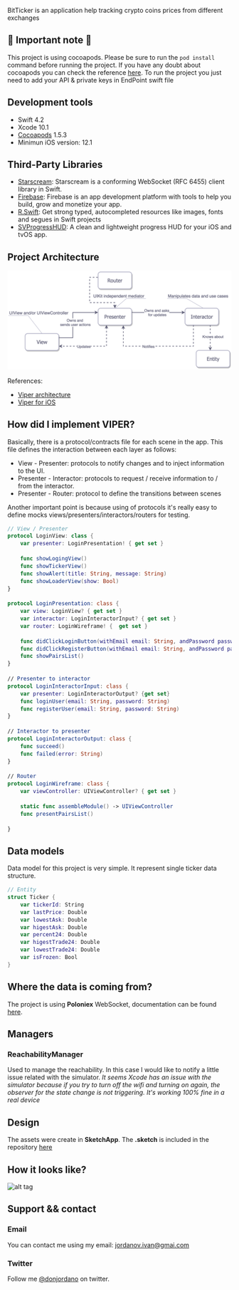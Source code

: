 BitTicker is an application help tracking crypto coins prices from different exchanges

## 🚨 Important note 🚨

This project is using cocoapods. Please be sure to run the ```pod install``` command before running the project.
If you have any doubt about cocoapods you can check the reference [here](https://cocoapods.org).
To run the project you just need to add your API & private keys in EndPoint swift file

## Development tools

* Swift 4.2
* Xcode 10.1
* [Cocoapods](https://cocoapods.org) 1.5.3
* Minimun iOS version: 12.1

## Third-Party Libraries
* [Starscream](https://github.com/daltoniam/Starscream): Starscream is a conforming WebSocket (RFC 6455) client library in Swift.
* [Firebase](https://github.com/firebase): Firebase is an app development platform with tools to help you build, grow and monetize your app.
* [R.Swift](https://github.com/mac-cain13/R.swift): Get strong typed, autocompleted resources like images, fonts and segues in Swift projects
* [SVProgressHUD](https://github.com/SVProgressHUD/SVProgressHUD): A clean and lightweight progress HUD for your iOS and tvOS app.

## Project Architecture 

![alt tag](https://github.com/donjordano/BitTicker/blob/master/viper_architecture_graph.png)

References:
* [Viper architecture](https://www.objc.io/issues/13-architecture/viper/)
* [Viper for iOS](https://medium.com/@smalam119/viper-design-pattern-for-ios-application-development-7a9703902af6)

## How did I implement VIPER?

Basically, there is a protocol/contracts file for each scene in the app. This file defines the interaction between each layer as follows:

* View - Presenter: protocols to notify changes and to inject information to the UI.
* Presenter - Interactor: protocols to request / receive information to / from the interactor.
* Presenter - Router: protocol to define the transitions between scenes

Another important point is because using of protocols it's really easy to define mocks views/presenters/interactors/routers for testing.

```swift
// View / Presenter
protocol LoginView: class {
    var presenter: LoginPresentation! { get set }
    
    func showLogingView()
    func showTickerView()
    func showAlert(title: String, message: String)
    func showLoaderView(show: Bool)
}

protocol LoginPresentation: class {
    var view: LoginView? { get set }
    var interactor: LoginInteractorInput? { get set }
    var router: LoginWireframe! {  get set }
    
    func didClickLoginButton(withEmail email: String, andPassword password: String)
    func didClickRegisterButton(withEmail email: String, andPassword password: String)
    func showPairsList()
}

// Presenter to interactor
protocol LoginInteractorInput: class {
    var presenter: LoginInteractorOutput? {get set}
    func loginUser(email: String, password: String)
    func registerUser(email: String, password: String)
}

// Interactor to presenter
protocol LoginInteractorOutput: class {
    func succeed()
    func failed(error: String)
}

// Router
protocol LoginWireframe: class {
    var viewController: UIViewController? { get set }
    
    static func assembleModule() -> UIViewController
    func presentPairsList()
    
}

```

## Data models
Data model for this project is very simple. It represent single ticker data structure.

```swift
// Entity
struct Ticker {
    var tickerId: String
    var lastPrice: Double
    var lowestAsk: Double
    var higestAsk: Double
    var percent24: Double
    var higestTrade24: Double
    var lowestTrade24: Double
    var isFrozen: Bool
}
```

## Where the data is coming from?

The project is using **Poloniex** WebSocket, documentation can be found [here](https://docs.poloniex.com/#websocket-api).

## Managers

### ReachabilityManager

Used to manage the reachability. In this case I would like to notify a little issue related with the simulator. *It seems Xcode has an issue with the simulator because if you try to turn off the wifi and turning on again, the observer for the state change is not triggering. It's working 100% fine in a real device*

## Design 
The assets were create in **SketchApp**. The **.sketch** is included in the repository [here](https://github.com/donjordano/BitTicker/design)

## How it looks like?
![alt tag](https://github.com/donjordano/BitTicker/blob/master/blobs/screenshots.png?raw=true)

## Support && contact

### Email

You can contact me using my email: jordanov.ivan@gmai.com

### Twitter

Follow me [@donjordano](http://twitter.com/donjordnao) on twitter.
